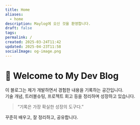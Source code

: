 ```yaml
---
title: Home
aliases:
  - home
description: Maylog에 오신 것을 환영합니다.
draft: false
tags: 
permalink: /
created: 2025-03-24T11:42
updated: 2025-04-23T11:58
socialImage: og-image.png
---
```


# 👋 Welcome to My Dev Blog

이 블로그는 제가 개발하면서 경험한 내용을 기록하는 공간입니다.  
기술 개념, 트러블슈팅, 프로젝트 회고 등을 정리하며 성장하고 있습니다.

> “기록은 가장 확실한 성장의 도구다.”

꾸준히 배우고, 잘 정리하고, 공유합니다.